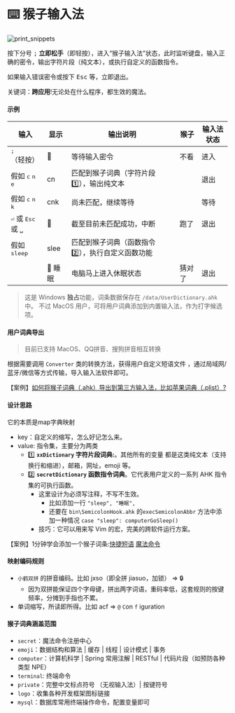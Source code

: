 # ⌨️ 猴子输入法

![print_snippets](../img/hook_cne.gif)

按下分号 <kbd>;</kbd> **立即松手**（即轻按），进入“猴子输入法”状态，此时监听键盘，输入正确的密令，输出字符片段（纯文本），或执行自定义的函数指令。

如果输入错误密令或按下 <kbd>Esc</kbd> 等，立即退出。

关键词：**跨应用**!无论处在什么程序，都生效的魔法。

#### 示例

| 输入                                                              | 显示   | 输出说明                                       | 猴子   | 输入法状态 |
| ----------------------------------------------------------------- | ------ | ---------------------------------------------- | ------ | ---------- |
| <kbd>;</kbd>（轻按）                                              | 🙈      | 等待输入密令                                   | 不看   | 进入       |
| 假如 <kbd>c</kbd> <kbd>n</kbd> <kbd>e</kbd>                       | cn     | 匹配到猴子词典（字符片段 1️⃣），输出纯文本 |        | 退出       |
| 假如 <kbd>c</kbd> <kbd>n</kbd> <kbd>k</kbd>                       | cnk    | 尚未匹配，继续等待                             |        | 等待       |
| <kbd>⏎</kbd> 或 <kbd>Esc</kbd> 或 <kbd>␣</kbd>                    | 💨      | 截至目前未匹配成功，中断                       | 跑了   | 退出       |
| 假如 <kbd>s</kbd><kbd>l</kbd><kbd>e</kbd><kbd>e</kbd><kbd>p</kbd> | slee   | 匹配到猴子词典（函数指令 2️⃣），执行自定义函数功能           |        |
|                                                                   | 🙉 睡眠 | 电脑马上进入休眠状态                           | 猜对了 | 退出       |

> 这是 Windows **独占**功能，词条数据保存在 `/data/UserDictionary.ahk` 中。 不过 MacOS 用户，可将用户词典添加到内置输入法，作为打字候选项。

#### 用户词典导出

> 目前已支持 MacOS、QQ拼音、搜狗拼音相互转换

根据需要调用 `Converter` 类的转换方法，获得用户自定义短语文件 ，通过局域网/蓝牙/微信等方式传输，导入输入法软件即可。

【案例】[如何将猴子词典（.ahk）导出到第三方输入法，比如苹果词典（.plist）?](zh-cn/note/export-monkey-dict.md)

#### 设计思路

它的本质是map字典映射

- key：自定义的缩写，怎么好记怎么来。
- value: 指令集，主要分为两类
    - 1️⃣ **`xxDictionary` 字符片段词典:**。其他所有的变量 都是这类纯文本（支持换行和缩进），邮箱，网址，emoji 等。
    - 2️⃣ **`secretDictionary` 函数指令词典**。它代表用户定义的一系列 AHK 指令集的可执行函数。
        - 这里设计为必须写注释，不写不生效。
            - 比如添加一行 `"sleep", "睡眠",`
            - 还要在 `bin\SemicolonHook.ahk` 的`execSemicolonAbbr` 方法中添加一种情况 `case "sleep": computerGoSleep()`
        - 技巧：它可以用来写 Vim 的宏，完美的跨软件运行方案。

【案例】1分钟学会添加一个猴子词条:[快捷短语](zh-cn/note/add-monkey-dict-string.md) [魔法命令](zh-cn/note/add-monkey-dict-command.md)

#### 映射编码规则

- `小鹤双拼` 的拼音编码。比如 jxso（即全拼 jiasuo，加锁） ⇒ 🔒
    - 因为双拼能保证四个字母键，拼出两字词语，重码率低，这套规则的按键频率，分摊到手指也不累。
- 单词缩写，所读即所得。比如 acf ⇒ `@` `C`on `f` iguration

#### 猴子词典涵盖范围

- `secret`：魔法命令注册中心
- `emoji`：数据结构和算法 | 缓存 | 线程 | 设计模式 | 事务
- `computer`：计算机科学 | Spring 常用注解 | RESTful | 代码片段（如预防各种类型 NPE）
- `terminal`: 终端命令
- `private`：完整中文标点符号 （无视输入法）| 按键符号
- `logo`：收集各种开发框架图标链接
- `mysql`：数据库常用终端操作命令，配置变量即可